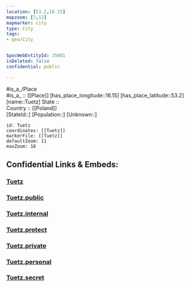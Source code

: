 ```yaml
---
location: [53.2,16.15] 
mapzoom: [7,12] 
mapmarker: city 
type: City
tags:
- geo/City


SpocWebEntityId: 35081
isDeleted: false
confidential: public

---
```

#is_a_/Place  
#is_a_ :: [[Place]] 
[has_place_longitude::16.15] 
[has_place_latitude::53.2] 
[name::Tuetz] 
State ::  
Country :: [[Poland]]  
[StateId::] 
[Population::] 
[Unknown::] 


```leaflet
id: Tuetz
coordinates: [[Tuetz]] 
markerFile: [[Tuetz]] 
defaultZoom: 11 
maxZoom: 18
```


## Confidential Links & Embeds: 

### [Tuetz](/_Standards/Earth/Continent/Europe/Europe~East/Poland/Provinces~Poland/West_Pomeranian/City/Tuetz.md) 

### [Tuetz.public](/_public/Earth/Continent/Europe/Europe~East/Poland/Provinces~Poland/West_Pomeranian/City/Tuetz.public.md) 

### [Tuetz.internal](/_internal/Earth/Continent/Europe/Europe~East/Poland/Provinces~Poland/West_Pomeranian/City/Tuetz.internal.md) 

### [Tuetz.protect](/_protect/Earth/Continent/Europe/Europe~East/Poland/Provinces~Poland/West_Pomeranian/City/Tuetz.protect.md) 

### [Tuetz.private](/_private/Earth/Continent/Europe/Europe~East/Poland/Provinces~Poland/West_Pomeranian/City/Tuetz.private.md) 

### [Tuetz.personal](/_personal/Earth/Continent/Europe/Europe~East/Poland/Provinces~Poland/West_Pomeranian/City/Tuetz.personal.md) 

### [Tuetz.secret](/_secret/Earth/Continent/Europe/Europe~East/Poland/Provinces~Poland/West_Pomeranian/City/Tuetz.secret.md)

